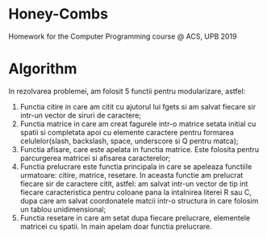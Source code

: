# Honey-Combs
Homework for the Computer Programming course @ ACS, UPB 2019

# Algorithm

In rezolvarea problemei, am folosit 5 functii pentru modularizare, astfel:
1) Functia citire in care am citit cu ajutorul lui fgets si am salvat fiecare sir intr-un vector de siruri de caractere;
2) Functia matrice in care am creat fagurele intr-o matrice setata initial cu spatii si completata apoi cu elemente caractere pentru formarea celulelor(slash, backslash, space, underscore si Q pentru matca);
3) Functia afisare, care este apelata in functia matrice. Este folosita pentru parcurgerea matricei si afisarea caracterelor;
4) Functia prelucrare este functia principala in care se apeleaza functiile urmatoare: citire, matrice, resetare. In aceasta functie am prelucrat fiecare sir de caractere citit, astfel: am salvat intr-un vector de tip int fiecare caracteristica pentru coloane pana la intalnirea literei R sau C, dupa care am salvat coordonatele matcii intr-o structura in care folosim un tablou unidimensional;
5) Functia resetare in care am setat dupa fiecare prelucrare, elementele matricei cu spatii.
In main apelam doar functia prelucrare.
